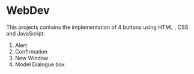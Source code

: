 # WebDev
This projects contains the implementation of 4 buttons using HTML , CSS and JavaScript: 
1. Alert
2. Confirmation
3. New Window
4. Model Dialogue box
 
